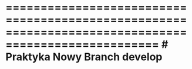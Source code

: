 ====================================================================================================
                               # Praktyka Nowy Branch develop
====================================================================================================

